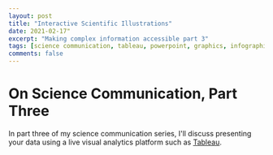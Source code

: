 ```yaml
---
layout: post
title: "Interactive Scientific Illustrations"
date: 2021-02-17"
excerpt: "Making complex information accessible part 3"
tags: [science communication, tableau, powerpoint, graphics, infographics]
comments: false
---
```

On Science Communication, Part Three
=======================
In part three of my science communication series, I'll discuss presenting your data using a live visual analytics platform such as [Tableau](https://www.tableau.com/products/desktop).




<script type="text/javascript">
        function initViz() {
            var containerDiv = document.getElementById("vizContainer"),
                url = "http://public.tableau.com/views/RegionalSampleWorkbook/Storms",
                options = {
                    hideTabs: true,
                    onFirstInteractive: function () {
                        console.log("Run this code when the viz has finished loading.");
                    }
                };

            var viz = new tableau.Viz(containerDiv, url, options);
            // Create a viz object and embed it in the container div.
        }
    </script>

<body onload="initViz();">
    <div id="vizContainer" style="width:800px; height:700px;"></div>
</body>
